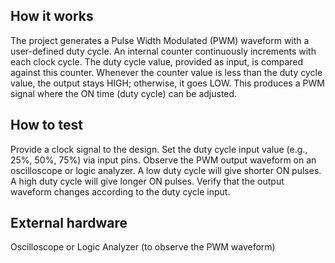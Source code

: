 <!---

This file is used to generate your project datasheet. Please fill in the information below and delete any unused
sections.

You can also include images in this folder and reference them in the markdown. Each image must be less than
512 kb in size, and the combined size of all images must be less than 1 MB.
-->

## How it works

The project generates a Pulse Width Modulated (PWM) waveform with a user-defined duty cycle. An internal counter continuously increments with each clock cycle. The duty cycle value, provided as input, is compared against this counter. Whenever the counter value is less than the duty cycle value, the output stays HIGH; otherwise, it goes LOW. This produces a PWM signal where the ON time (duty cycle) can be adjusted.

## How to test

Provide a clock signal to the design. Set the duty cycle input value (e.g., 25%, 50%, 75%) via input pins. Observe the PWM output waveform on an oscilloscope or logic analyzer. A low duty cycle will give shorter ON pulses. A high duty cycle will give longer ON pulses. Verify that the output waveform changes according to the duty cycle input.

## External hardware

Oscilloscope or Logic Analyzer (to observe the PWM waveform)
